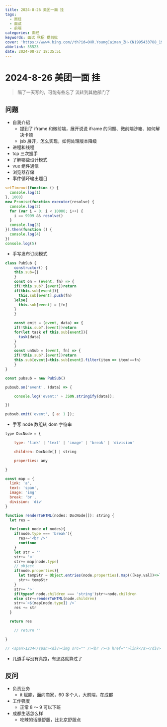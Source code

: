 ```yaml
---
title: 2024-8-26 美团一面 挂
tags:
  - 面经
  - 面试
  - 前端
categories: 面经
keywords: 面试 秋招 提前批
cover: 'https://www4.bing.com//th?id=OHR.YoungCaiman_ZH-CN1995433788_1920x1080.jpg&rf=LaDigue_1920x1080.jpg&pid=hp'
abbrlink: 55523
date: 2024-08-27 18:35:51
---
```


# 2024-8-26 美团一面 挂

> 隔了一天写的，可能有些忘了
> 流转到其他部门了

## 问题

- 自我介绍
  - 提到了 iframe 和微前端，展开说说 iframe 的问题、微前端沙箱、如何解决卡顿
  - jsb 展开，怎么实现，如何处理版本降级
- 进程和线程
- tcp 三次握手
- 了解哪些设计模式
- vue 组件通信
- 浏览器存储
- 事件循环输出题目

```js
setTimeout(function () {
  console.log(1)
}, 1000)
new Promise(function executor(resolve) {
  console.log(2)
  for (var i = 0; i < 10000; i++) {
    i == 9999 && resolve()
  }
  console.log(3)
}).then(function () {
  console.log(4)
})
console.log(5)
```

- 手写发布订阅模式

```js
class PubSub {
	constructor() {
    this.sub={}
	}
	const on = (event, fn) => {
    if(!this.sub?.[event])return
    if(this.sub[event]){
      this.sub[event].push(fn)
    }else{
      this.sub[event] = [fn]
    }
	}

	const emit = (event, data) => {
    if(!this.sub?.[event])return
    for(let task of this.sub[event]){
      task(data)
    }
	}
	const unSub = (event, fn) => {
    if(!this.sub?.[event])return
    this.sub[event]=this.sub[event].filter(item => item!==fn)
	}
}

const pubsub = new PubSub()

pubsub.on('event', (data) => {

	console.log('event:' + JSON.stringify(data));

})

pubsub.emit('event', { a: 1 });

```

- 手写 node 数组转 dom 字符串

```js
type DocNode = {

	type: 'link' | 'text' | 'image' | 'break' | 'division'

	children: DocNode[] | string

	properties: any

}

const map = {
  link: 'a',
  text: 'span',
  image: 'img'
  break: 'br',
  division: 'div'
}

function renderToHTML(nodes: DocNode[]): string {
  let res = ''

  for(const node of nodes){
    if(node.type === 'break'){
      res+='<br />'
      continue
    }
    let str = ''
    str+= '<'
    str+= map[node.type]
    // object
    if(node.properties){
      let tempStr = Object.entries(node.properties).map(([key,val])=>` ${key}="${val}"`).join('')
      str+= tempStr
    }
    str+= '>'
    if(typeof node.children === 'string')str+=node.children
    else str+=renderToHTML(node.children)
    str+=`<${map[node.type]} />`
    res += str
  }

  return res

	// return ''

}

// <span>1234</span><div><img src="" /><br /><a href="">link</a></div>
```

- 几道手写没有真跑，有思路就算过了

## 反问

- 负责业务
  - it 赋能，面向商家，60 多个人，大前端，在成都
- 工作强度
  - 正常 8 ～ 9 可以下班
- 成都生活怎么样
  - 吃辣的话挺舒服，比北京舒服点

